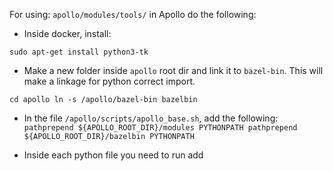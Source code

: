 

For using:  `apollo/modules/tools/`  in Apollo do the following:

* Inside docker, install: 

`sudo apt-get install python3-tk`

* Make a new folder inside `apollo` root dir and link it to `bazel-bin`. This will make a linkage for python correct import.

`cd apollo
ln -s /apollo/bazel-bin bazelbin` 

* In the  file `/apollo/scripts/apollo_base.sh`, add the following:
` pathprepend ${APOLLO_ROOT_DIR}/modules PYTHONPATH
  pathprepend ${APOLLO_ROOT_DIR}/bazelbin PYTHONPATH`

* Inside each python file you need to run add
